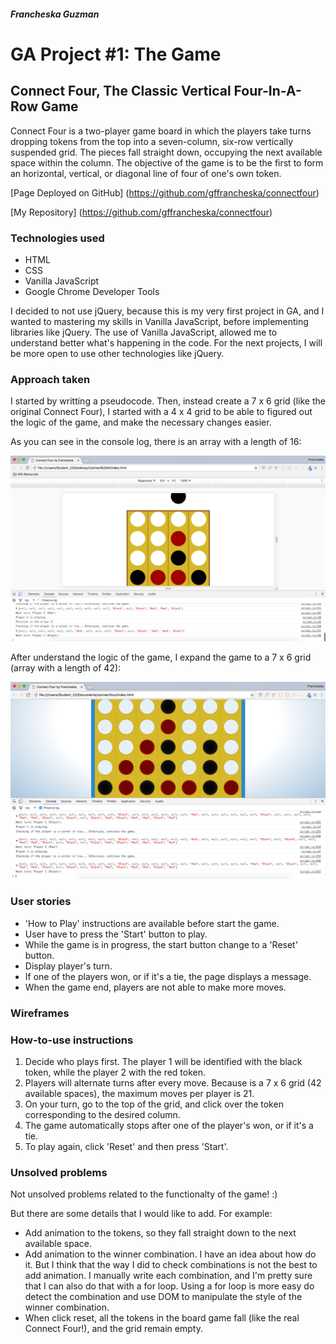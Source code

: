 ##### Francheska Guzman

# GA Project #1: The Game

## Connect Four, The Classic Vertical Four-In-A-Row Game

Connect Four is a two-player game board in which the players take turns dropping tokens from the top into a seven-column, six-row vertically suspended grid. The pieces fall straight down, occupying the next available space within the column. The objective of the game is to be the first to form an horizontal, vertical, or diagonal line of four of one's own token.

[Page Deployed on GitHub] (https://github.com/gffrancheska/connectfour)

[My Repository] (https://github.com/gffrancheska/connectfour)

### Technologies used

* HTML 
* CSS
* Vanilla JavaScript
* Google Chrome Developer Tools

I decided to not use jQuery, because this is my very first project in GA, and I wanted to mastering my skills in Vanilla JavaScript, before implementing libraries like jQuery. The use of Vanilla JavaScript, allowed me to understand better what's happening in the code. For the next projects, I will be more open to use other technologies like jQuery.

### Approach taken

I started by writting a pseudocode.  Then, instead create a 7 x 6 grid (like the original Connect Four), I started with a 4 x 4 grid to be able to figured out the logic of the game, and make the necessary changes easier.  

As you can see in the console log, there is an array with a length of 16:

![Original Connect Four](/images/c4part1.png)

After understand the logic of the game, I expand the game to a 7 x 6 grid (array with a length of 42):

![Original Connect Four](/images/c4part2.png)

### User stories

* 'How to Play' instructions are available before start the game.
* User have to press the 'Start' button to play. 
* While the game is in progress, the start button change to a 'Reset' button.
* Display player's turn.
* If one of the players won, or if it's a tie, the page displays a message.
* When the game end, players are not able to make more moves.

### Wireframes

### How-to-use instructions

1. Decide who plays first. The player 1 will be identified with the black token, while the player 2 with the red token.
2. Players will alternate turns after every move. Because is a 7 x 6 grid (42 available spaces), the maximum moves per player is 21.
3. On your turn, go to the top of the grid, and click over the token corresponding to the desired column.
4. The game automatically stops after one of the player's won, or if it's a tie.
5. To play again, click 'Reset' and then press 'Start'.

### Unsolved problems

Not unsolved problems related to the functionalty of the game! :)  

But there are some details that I would like to add. For example:

* Add animation to the tokens, so they fall straight down to the next available space.
* Add animation to the winner combination. I have an idea about how do it. But I think that the way I did to check combinations is not the best to add animation. I manually write each combination, and I'm pretty sure that I can also do that with a for loop. Using a for loop is more easy do detect the combination and use DOM to manipulate the style of the winner combination.
* When click reset, all the tokens in the board game fall (like the real Connect Four!), and the grid remain empty.
